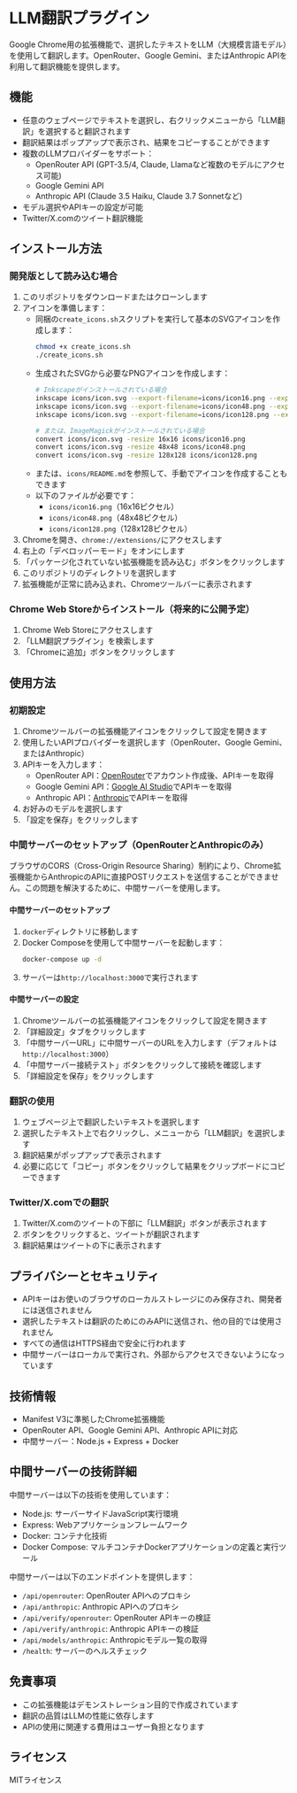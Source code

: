 # LLM翻訳プラグイン

Google Chrome用の拡張機能で、選択したテキストをLLM（大規模言語モデル）を使用して翻訳します。OpenRouter、Google Gemini、またはAnthropic APIを利用して翻訳機能を提供します。

## 機能

- 任意のウェブページでテキストを選択し、右クリックメニューから「LLM翻訳」を選択すると翻訳されます
- 翻訳結果はポップアップで表示され、結果をコピーすることができます
- 複数のLLMプロバイダーをサポート：
  - OpenRouter API (GPT-3.5/4, Claude, Llamaなど複数のモデルにアクセス可能)
  - Google Gemini API
  - Anthropic API (Claude 3.5 Haiku, Claude 3.7 Sonnetなど)
- モデル選択やAPIキーの設定が可能
- Twitter/X.comのツイート翻訳機能

## インストール方法

### 開発版として読み込む場合

1. このリポジトリをダウンロードまたはクローンします
2. アイコンを準備します：
   - 同梱の`create_icons.sh`スクリプトを実行して基本のSVGアイコンを作成します：
     ```bash
     chmod +x create_icons.sh
     ./create_icons.sh
     ```
   - 生成されたSVGから必要なPNGアイコンを作成します：
     ```bash
     # Inkscapeがインストールされている場合
     inkscape icons/icon.svg --export-filename=icons/icon16.png --export-width=16 --export-height=16
     inkscape icons/icon.svg --export-filename=icons/icon48.png --export-width=48 --export-height=48
     inkscape icons/icon.svg --export-filename=icons/icon128.png --export-width=128 --export-height=128
     
     # または、ImageMagickがインストールされている場合
     convert icons/icon.svg -resize 16x16 icons/icon16.png
     convert icons/icon.svg -resize 48x48 icons/icon48.png
     convert icons/icon.svg -resize 128x128 icons/icon128.png
     ```
   - または、`icons/README.md`を参照して、手動でアイコンを作成することもできます
   - 以下のファイルが必要です：
     - `icons/icon16.png`（16x16ピクセル）
     - `icons/icon48.png`（48x48ピクセル）
     - `icons/icon128.png`（128x128ピクセル）
3. Chromeを開き、`chrome://extensions/`にアクセスします
4. 右上の「デベロッパーモード」をオンにします
5. 「パッケージ化されていない拡張機能を読み込む」ボタンをクリックします
6. このリポジトリのディレクトリを選択します
7. 拡張機能が正常に読み込まれ、Chromeツールバーに表示されます

### Chrome Web Storeからインストール（将来的に公開予定）

1. Chrome Web Storeにアクセスします
2. 「LLM翻訳プラグイン」を検索します
3. 「Chromeに追加」ボタンをクリックします

## 使用方法

### 初期設定

1. Chromeツールバーの拡張機能アイコンをクリックして設定を開きます
2. 使用したいAPIプロバイダーを選択します（OpenRouter、Google Gemini、またはAnthropic）
3. APIキーを入力します：
   - OpenRouter API：[OpenRouter](https://openrouter.ai/)でアカウント作成後、APIキーを取得
   - Google Gemini API：[Google AI Studio](https://aistudio.google.com/)でAPIキーを取得
   - Anthropic API：[Anthropic](https://console.anthropic.com/)でAPIキーを取得
4. お好みのモデルを選択します
5. 「設定を保存」をクリックします

### 中間サーバーのセットアップ（OpenRouterとAnthropicのみ）

ブラウザのCORS（Cross-Origin Resource Sharing）制約により、Chrome拡張機能からAnthropicのAPIに直接POSTリクエストを送信することができません。この問題を解決するために、中間サーバーを使用します。

#### 中間サーバーのセットアップ

1. `docker`ディレクトリに移動します
2. Docker Composeを使用して中間サーバーを起動します：
   ```bash
   docker-compose up -d
   ```
3. サーバーは`http://localhost:3000`で実行されます

#### 中間サーバーの設定

1. Chromeツールバーの拡張機能アイコンをクリックして設定を開きます
2. 「詳細設定」タブをクリックします
3. 「中間サーバーURL」に中間サーバーのURLを入力します（デフォルトは`http://localhost:3000`）
4. 「中間サーバー接続テスト」ボタンをクリックして接続を確認します
5. 「詳細設定を保存」をクリックします

### 翻訳の使用

1. ウェブページ上で翻訳したいテキストを選択します
2. 選択したテキスト上で右クリックし、メニューから「LLM翻訳」を選択します
3. 翻訳結果がポップアップで表示されます
4. 必要に応じて「コピー」ボタンをクリックして結果をクリップボードにコピーできます

### Twitter/X.comでの翻訳

1. Twitter/X.comのツイートの下部に「LLM翻訳」ボタンが表示されます
2. ボタンをクリックすると、ツイートが翻訳されます
3. 翻訳結果はツイートの下に表示されます

## プライバシーとセキュリティ

- APIキーはお使いのブラウザのローカルストレージにのみ保存され、開発者には送信されません
- 選択したテキストは翻訳のためにのみAPIに送信され、他の目的では使用されません
- すべての通信はHTTPS経由で安全に行われます
- 中間サーバーはローカルで実行され、外部からアクセスできないようになっています

## 技術情報

- Manifest V3に準拠したChrome拡張機能
- OpenRouter API、Google Gemini API、Anthropic APIに対応
- 中間サーバー：Node.js + Express + Docker

## 中間サーバーの技術詳細

中間サーバーは以下の技術を使用しています：

- Node.js: サーバーサイドJavaScript実行環境
- Express: Webアプリケーションフレームワーク
- Docker: コンテナ化技術
- Docker Compose: マルチコンテナDockerアプリケーションの定義と実行ツール

中間サーバーは以下のエンドポイントを提供します：

- `/api/openrouter`: OpenRouter APIへのプロキシ
- `/api/anthropic`: Anthropic APIへのプロキシ
- `/api/verify/openrouter`: OpenRouter APIキーの検証
- `/api/verify/anthropic`: Anthropic APIキーの検証
- `/api/models/anthropic`: Anthropicモデル一覧の取得
- `/health`: サーバーのヘルスチェック

## 免責事項

- この拡張機能はデモンストレーション目的で作成されています
- 翻訳の品質はLLMの性能に依存します
- APIの使用に関連する費用はユーザー負担となります

## ライセンス

MITライセンス
